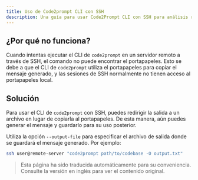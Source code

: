 ```yaml
---
title: Uso de Code2prompt CLI con SSH
description: Una guía para usar Code2Prompt CLI con SSH para análisis remoto de base de código.
---
```


## ¿Por qué no funciona?

Cuando intentas ejecutar el CLI de `code2prompt` en un servidor remoto a través de SSH, el comando no puede encontrar el portapapeles. Esto se debe a que el CLI de `code2prompt` utiliza el portapapeles para copiar el mensaje generado, y las sesiones de SSH normalmente no tienen acceso al portapapeles local.

## Solución

Para usar el CLI de `code2prompt` con SSH, puedes redirigir la salida a un archivo en lugar de copiarla al portapapeles. De esta manera, aún puedes generar el mensaje y guardarlo para su uso posterior.

Utiliza la opción `--output-file` para especificar el archivo de salida donde se guardará el mensaje generado. Por ejemplo:

```sh
ssh user@remote-server "code2prompt path/to/codebase -O output.txt"
```

> Esta página ha sido traducida automáticamente para su conveniencia. Consulte la versión en inglés para ver el contenido original.
